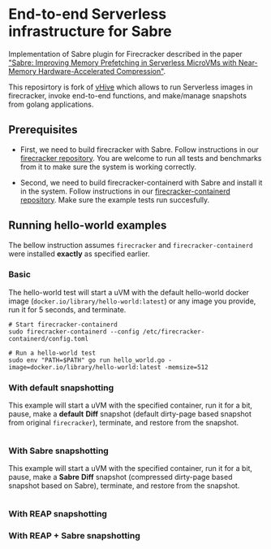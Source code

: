 # End-to-end Serverless infrastructure for Sabre

Implementation of Sabre plugin for Firecracker described in the paper ["Sabre: Improving Memory Prefetching in Serverless MicroVMs with Near-Memory Hardware-Accelerated Compression"]().

This reposirtory is fork of [vHive](https://github.com/vhive-serverless/vHive) which allows to run Serverless images in firecracker, invoke end-to-end functions, and make/manage snapshots from golang applications.


## Prerequisites

* First, we need to build firecracker with Sabre. Follow instructions in our [firecracker repository](https://github.com/barabanshek/firecracker/tree/sabre/sabre). You are welcome to run all tests and benchmarks from it to make sure the system is working correctly.

* Second, we need to build firecracker-containerd with Sabre and install it in the system. Follow instructions in our [firecracker-containerd repository](https://github.com/barabanshek/firecracker-containerd/tree/sabre/sabre). Make sure the example tests run succesfully.


## Running hello-world examples

The bellow instruction assumes `firecracker` and `firecracker-containerd` were installed **exactly** as specified earlier.

### Basic

The hello-world test will start a uVM with the default hello-world docker image (`docker.io/library/hello-world:latest`) or any image you provide, run it for 5 seconds, and terminate.

```
# Start firecracker-containerd
sudo firecracker-containerd --config /etc/firecracker-containerd/config.toml

# Run a hello-world test
sudo env "PATH=$PATH" go run hello_world.go -image=docker.io/library/hello-world:latest -memsize=512
```

### With default snapshotting

This example will start a uVM with the specified container, run it for a bit, pause, make a **default** **Diff** snapshot (default dirty-page based snapshot from original `firecracker`), terminate, and restore from the snapshot.

```
```

### With Sabre snapshotting

This example will start a uVM with the specified container, run it for a bit, pause, make a **Sabre** **Diff** snapshot (compressed dirty-page based snapshot based on Sabre), terminate, and restore from the snapshot.

```
```

### With REAP snapshotting

### With REAP + Sabre snapshotting
